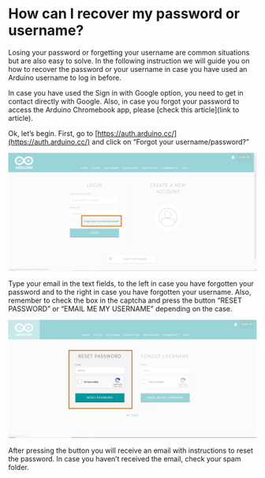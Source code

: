# How can I recover my password or username?

Losing your password or forgetting your username are common situations but are also easy to solve. In the following instruction we will guide you on how to recover the password or your username in case you have used an Arduino username to log in before.

In case you have used the Sign in with Google option, you need to get in contact directly with Google. Also, in case you forgot your password to access the Arduino Chromebook app, please [check this article](link to article).

Ok, let’s begin. First, go to [https://auth.arduino.cc/](https://auth.arduino.cc/)  and click on “Forgot your username/password?”

![image delete](/assets/img/HowcanIrecovermypasswordorusername/1.jpg)


Type your email in the text fields, to the left in case you have forgotten your password and to the right in case you have forgotten your username. Also, remember to check the box in the captcha and press the button “RESET PASSWORD” or “EMAIL ME MY USERNAME” depending on the case.

![image delete](/assets/img/HowcanIrecovermypasswordorusername/2.jpg)

After pressing the button you will receive an email with instructions to reset the password. In case you haven’t received the email, check your spam folder.
